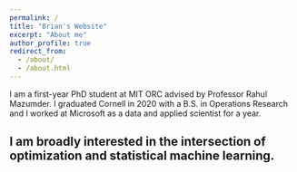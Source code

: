 ```yaml
---
permalink: /
title: "Brian's Website"
excerpt: "About me"
author_profile: true
redirect_from:
  - /about/
  - /about.html
---
```


I am a first-year PhD student at MIT ORC advised by Professor Rahul Mazumder.
I graduated Cornell in 2020 with a B.S. in Operations Research and I worked at
Microsoft as a data and applied scientist for a year.

I am broadly interested in the intersection of optimization and
statistical machine learning. 
---
